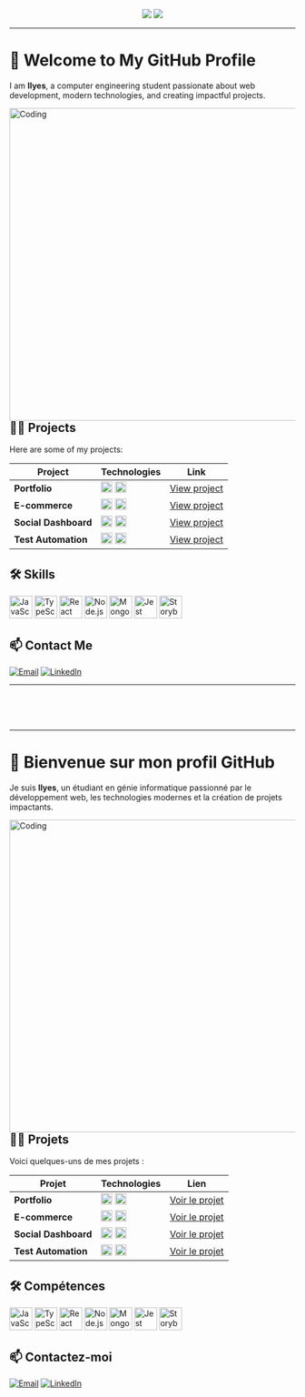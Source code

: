 <div align="center">
  
  [<img src="https://img.shields.io/badge/-English-blue?style=for-the-badge">](#-welcome-to-my-github-profile)
  [<img src="https://img.shields.io/badge/-Français-green?style=for-the-badge">](#-bienvenue-sur-mon-profil-github)

</div>

---

# 👋 Welcome to My GitHub Profile

I am **Ilyes**, a computer engineering student passionate about web development, modern technologies, and creating impactful projects.

<img align="right" alt="Coding" width="550" src="https://camo.githubusercontent.com/87af9a9fec730c94fc8b08eb21fa5ef6ab7831a67ba17bf8cc76696f6e4be1ef/68747470733a2f2f63646e2e6472696262626c652e636f6d2f75736572732f313138373833362f73637265656e73686f74732f363533393432392f70726f6772616d65722e676966">

## 👨‍💻 Projects

Here are some of my projects:

| Project        | Technologies                                                                                          | Link                               |
|----------------|------------------------------------------------------------------------------------------------------|------------------------------------|
| **Portfolio**  | <img src="https://cdn.jsdelivr.net/gh/devicons/devicon/icons/react/react-original.svg" height="20" alt="React logo" /> <img src="https://cdn.jsdelivr.net/gh/devicons/devicon/icons/javascript/javascript-original.svg" height="20" alt="JavaScript logo" /> | [View project](https://github.com/Ilyes-Jamoussi/Projet1/README.md) |
| **E-commerce** | <img src="https://cdn.jsdelivr.net/gh/devicons/devicon/icons/nodejs/nodejs-original.svg" height="20" alt="Node.js logo" /> <img src="https://cdn.jsdelivr.net/gh/devicons/devicon/icons/mongodb/mongodb-original.svg" height="20" alt="MongoDB logo" /> | [View project](https://github.com/Ilyes-Jamoussi/Projet1/README.md) |
| **Social Dashboard** | <img src="https://cdn.jsdelivr.net/gh/devicons/devicon/icons/redux/redux-original.svg" height="20" alt="Redux logo" /> <img src="https://cdn.jsdelivr.net/gh/devicons/devicon/icons/react/react-original.svg" height="20" alt="React logo" /> | [View project](https://github.com/Ilyes-Jamoussi/Projet1/README.md) |
| **Test Automation** | <img src="https://cdn.jsdelivr.net/gh/devicons/devicon/icons/jest/jest-plain.svg" height="20" alt="Jest logo" /> <img src="https://cdn.jsdelivr.net/gh/devicons/devicon/icons/storybook/storybook-original.svg" height="20" alt="Storybook logo" /> | [View project](https://github.com/Ilyes-Jamoussi/Projet1/README.md) |

## 🛠️ Skills

<div align="left">
  <img src="https://cdn.jsdelivr.net/gh/devicons/devicon/icons/javascript/javascript-original.svg" height="40" alt="JavaScript logo" />
  <img src="https://cdn.jsdelivr.net/gh/devicons/devicon/icons/typescript/typescript-original.svg" height="40" alt="TypeScript logo" />
  <img src="https://cdn.jsdelivr.net/gh/devicons/devicon/icons/react/react-original.svg" height="40" alt="React logo" />
  <img src="https://cdn.jsdelivr.net/gh/devicons/devicon/icons/nodejs/nodejs-original.svg" height="40" alt="Node.js logo" />
  <img src="https://cdn.jsdelivr.net/gh/devicons/devicon/icons/mongodb/mongodb-original.svg" height="40" alt="MongoDB logo" />
  <img src="https://cdn.jsdelivr.net/gh/devicons/devicon/icons/jest/jest-plain.svg" height="40" alt="Jest logo" />
  <img src="https://cdn.jsdelivr.net/gh/devicons/devicon/icons/storybook/storybook-original.svg" height="40" alt="Storybook logo" />
</div>

## 📫 Contact Me

<div align="left">

  [![Email](https://img.shields.io/badge/-Email-D14836?style=for-the-badge&logo=gmail&logoColor=white)](mailto:jamoussi.mail@gmail.com)
  [![LinkedIn](https://img.shields.io/badge/-LinkedIn-0077B5?style=for-the-badge&logo=linkedin&logoColor=white)](https://www.linkedin.com/in/ilyes-jamoussi-b4aa94251/)

</div>

---

<br><br><br>

---

# 👋 Bienvenue sur mon profil GitHub

Je suis **Ilyes**, un étudiant en génie informatique passionné par le développement web, les technologies modernes et la création de projets impactants.

<img align="right" alt="Coding" width="550" src="https://camo.githubusercontent.com/87af9a9fec730c94fc8b08eb21fa5ef6ab7831a67ba17bf8cc76696f6e4be1ef/68747470733a2f2f63646e2e6472696262626c652e636f6d2f75736572732f313138373833362f73637265656e73686f74732f363533393432392f70726f6772616d65722e676966">

## 👨‍💻 Projets

Voici quelques-uns de mes projets :

| Projet        | Technologies                                                                                          | Lien                               |
|----------------|------------------------------------------------------------------------------------------------------|------------------------------------|
| **Portfolio**  | <img src="https://cdn.jsdelivr.net/gh/devicons/devicon/icons/react/react-original.svg" height="20" alt="React logo" /> <img src="https://cdn.jsdelivr.net/gh/devicons/devicon/icons/javascript/javascript-original.svg" height="20" alt="JavaScript logo" /> | [Voir le projet](https://github.com/Ilyes-Jamoussi/Projet1/README.md) |
| **E-commerce** | <img src="https://cdn.jsdelivr.net/gh/devicons/devicon/icons/nodejs/nodejs-original.svg" height="20" alt="Node.js logo" /> <img src="https://cdn.jsdelivr.net/gh/devicons/devicon/icons/mongodb/mongodb-original.svg" height="20" alt="MongoDB logo" /> | [Voir le projet](https://github.com/Ilyes-Jamoussi/Projet1/README.md) |
| **Social Dashboard** | <img src="https://cdn.jsdelivr.net/gh/devicons/devicon/icons/redux/redux-original.svg" height="20" alt="Redux logo" /> <img src="https://cdn.jsdelivr.net/gh/devicons/devicon/icons/react/react-original.svg" height="20" alt="React logo" /> | [Voir le projet](https://github.com/Ilyes-Jamoussi/Projet1/README.md) |
| **Test Automation** | <img src="https://cdn.jsdelivr.net/gh/devicons/devicon/icons/jest/jest-plain.svg" height="20" alt="Jest logo" /> <img src="https://cdn.jsdelivr.net/gh/devicons/devicon/icons/storybook/storybook-original.svg" height="20" alt="Storybook logo" /> | [Voir le projet](https://github.com/Ilyes-Jamoussi/Projet1/README.md) |

## 🛠️ Compétences

<div align="left">
  <img src="https://cdn.jsdelivr.net/gh/devicons/devicon/icons/javascript/javascript-original.svg" height="40" alt="JavaScript logo" />
  <img src="https://cdn.jsdelivr.net/gh/devicons/devicon/icons/typescript/typescript-original.svg" height="40" alt="TypeScript logo" />
  <img src="https://cdn.jsdelivr.net/gh/devicons/devicon/icons/react/react-original.svg" height="40" alt="React logo" />
  <img src="https://cdn.jsdelivr.net/gh/devicons/devicon/icons/nodejs/nodejs-original.svg" height="40" alt="Node.js logo" />
  <img src="https://cdn.jsdelivr.net/gh/devicons/devicon/icons/mongodb/mongodb-original.svg" height="40" alt="MongoDB logo" />
  <img src="https://cdn.jsdelivr.net/gh/devicons/devicon/icons/jest/jest-plain.svg" height="40" alt="Jest logo" />
  <img src="https://cdn.jsdelivr.net/gh/devicons/devicon/icons/storybook/storybook-original.svg" height="40" alt="Storybook logo" />
</div>

## 📫 Contactez-moi

<div align="left">

  [![Email](https://img.shields.io/badge/-Email-D14836?style=for-the-badge&logo=gmail&logoColor=white)](mailto:jamoussi.mail@gmail.com)
  [![LinkedIn](https://img.shields.io/badge/-LinkedIn-0077B5?style=for-the-badge&logo=linkedin&logoColor=white)](https://www.linkedin.com/in/ilyes-jamoussi-b4aa94251/)

</div>
